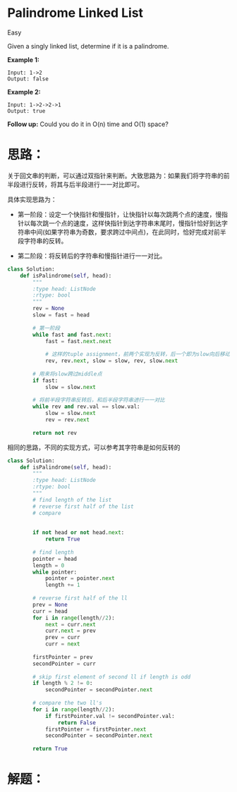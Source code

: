 # Palindrome Linked List

Easy

Given a singly linked list, determine if it is a palindrome.

**Example 1:**

```
Input: 1->2
Output: false
```

**Example 2:**

```
Input: 1->2->2->1
Output: true
```

**Follow up:**
Could you do it in O(n) time and O(1) space?

# 思路：

关于回文串的判断，可以通过双指针来判断。大致思路为：如果我们将字符串的前半段进行反转，将其与后半段进行一一对比即可。

具体实现思路为：

- 第一阶段：设定一个快指针和慢指针，让快指针以每次跳两个点的速度，慢指针以每次跳一个点的速度，这样快指针到达字符串末尾时，慢指针恰好到达字符串中间(如果字符串为奇数，要求跨过中间点)，在此同时，恰好完成对前半段字符串的反转。

- 第二阶段：将反转后的字符串和慢指针进行一一对比。

```python
class Solution:
    def isPalindrome(self, head):
        """
        :type head: ListNode
        :rtype: bool
        """
        rev = None
        slow = fast = head
        
        # 第一阶段
        while fast and fast.next:
            fast = fast.next.next
            
            # 这样的tuple assignment，前两个实现为反转，后一个即为slow向后移动一位，需要特别注意，slow指针的重新赋值(slow = slow.next)不会影响到rev=slow
            rev, rev.next, slow = slow, rev, slow.next 
        
        # 用来将slow跨过middle点
        if fast:
            slow = slow.next
        
        # 将前半段字符串反转后，和后半段字符串进行一一对比
        while rev and rev.val == slow.val:
            slow = slow.next
            rev = rev.next
        
        return not rev
```



相同的思路，不同的实现方式，可以参考其字符串是如何反转的

```python
class Solution:
    def isPalindrome(self, head):
        """
        :type head: ListNode
        :rtype: bool
        """
        # find length of the list
        # reverse first half of the list
        # compare
        
        
        if not head or not head.next:
            return True
        
        # find length
        pointer = head
        length = 0
        while pointer:
            pointer = pointer.next
            length += 1
            
        # reverse first half of the ll
        prev = None
        curr = head
        for i in range(length//2):
            next = curr.next
            curr.next = prev
            prev = curr
            curr = next
            
        firstPointer = prev
        secondPointer = curr
        
        # skip first element of second ll if length is odd
        if length % 2 != 0:
            secondPointer = secondPointer.next
        
        # compare the two ll's
        for i in range(length//2):
            if firstPointer.val != secondPointer.val:
                return False
            firstPointer = firstPointer.next
            secondPointer = secondPointer.next
            
        return True
```



# 解题：


